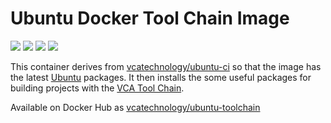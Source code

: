 # Ubuntu Docker Tool Chain Image

[![](https://images.microbadger.com/badges/image/vcatechnology/ubuntu-toolchain.svg)](http://microbadger.com/images/vcatechnology/ubuntu-toolchain "Image Layers") [![](https://images.microbadger.com/badges/version/vcatechnology/ubuntu.svg)](http://microbadger.com/images/vcatechnology/ubuntu-toolchain "Image Version") [![](https://images.microbadger.com/badges/license/vcatechnology/ubuntu-toolchain.svg)](https://microbadger.com/images/vcatechnology/ubuntu-toolchain "Image License")  [![](https://images.microbadger.com/badges/commit/vcatechnology/ubuntu-toolchain.svg)](https://github.com/vcatechnology/docker-ubuntu-toolchain "Image Commit")

This container derives from
[vcatechnology/ubuntu-ci](https://hub.docker.com/r/vcatechnology/ubuntu-ci) so that the
image has the latest [Ubuntu](https://www.ubuntu.com/) packages. It then
installs the some useful packages for building projects with the
[VCA Tool Chain](https://gitlab.vcatechnology.com/tool-chain/tool-chain).

Available on Docker Hub as [vcatechnology/ubuntu-toolchain](https://hub.docker.com/r/vcatechnology/ubuntu-toolchain/)
